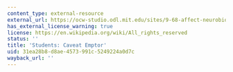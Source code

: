 ```yaml
---
content_type: external-resource
external_url: https://ocw-studio.odl.mit.edu/sites/9-68-affect-neurobiological-psychological-and-sociocultural-counterparts-of-feelings-spring-2013/type/page/edit/ed3f447f-93b2-f94f-d45f-a970e4baff4b/#Syllabus_3
has_external_license_warning: true
license: https://en.wikipedia.org/wiki/All_rights_reserved
status: ''
title: 'Students: Caveat Emptor'
uid: 31ea28b8-d8ae-4573-991c-5249224a0d7c
wayback_url: ''
---
```

